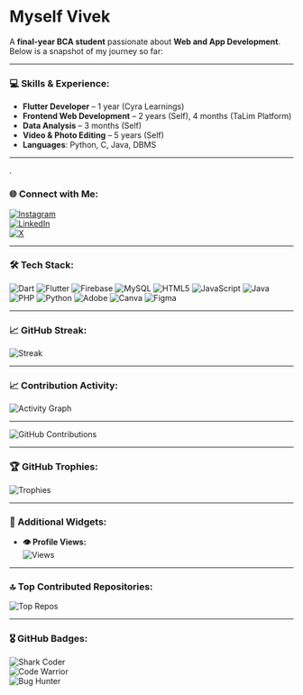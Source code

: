 # Myself Vivek

A **final-year BCA student** passionate about **Web and App Development**. Below is a snapshot of my journey so far:

---

### 💻 Skills & Experience:
- **Flutter Developer** – 1 year (Cyra Learnings)
- **Frontend Web Development** – 2 years (Self), 4 months (TaLim Platform)
- **Data Analysis** – 3 months (Self)
- **Video & Photo Editing** – 5 years (Self)
- **Languages**: Python, C, Java, DBMS

---
.

### 🌐 Connect with Me:
[![Instagram](https://img.shields.io/badge/Instagram-%23E4405F.svg?logo=Instagram&logoColor=white)](https://www.instagram.com/vivek2cold)  
[![LinkedIn](https://img.shields.io/badge/LinkedIn-%230077B5.svg?logo=linkedin&logoColor=white)](https://www.linkedin.com/in/vivek-k-b098a732a)  
[![X](https://img.shields.io/badge/X-black.svg?logo=X&logoColor=white)](https://x.com/FrlPlayer)

---

### 🛠️ Tech Stack:
![Dart](https://img.shields.io/badge/dart-%230175C2.svg?style=for-the-badge&logo=dart&logoColor=white) ![Flutter](https://img.shields.io/badge/Flutter-%2302569B.svg?style=for-the-badge&logo=Flutter&logoColor=white) ![Firebase](https://img.shields.io/badge/firebase-a08021?style=for-the-badge&logo=firebase&logoColor=ffcd34) ![MySQL](https://img.shields.io/badge/mysql-4479A1.svg?style=for-the-badge&logo=mysql&logoColor=white) ![HTML5](https://img.shields.io/badge/html5-%23E34F26.svg?style=for-the-badge&logo=html5&logoColor=white) ![JavaScript](https://img.shields.io/badge/javascript-%23323330.svg?style=for-the-badge&logo=javascript&logoColor=%23F7DF1E) ![Java](https://img.shields.io/badge/java-%23ED8B00.svg?style=for-the-badge&logo=openjdk&logoColor=white) ![PHP](https://img.shields.io/badge/php-%23777BB4.svg?style=for-the-badge&logo=php&logoColor=white) ![Python](https://img.shields.io/badge/python-3670A0?style=for-the-badge&logo=python&logoColor=ffdd54) ![Adobe](https://img.shields.io/badge/adobe-%23FF0000.svg?style=for-the-badge&logo=adobe&logoColor=white) ![Canva](https://img.shields.io/badge/Canva-%2300C4CC.svg?style=for-the-badge&logo=Canva&logoColor=white) ![Figma](https://img.shields.io/badge/figma-%23F24E1E.svg?style=for-the-badge&logo=figma&logoColor=white)

---

### 📈 GitHub Streak:
![Streak](https://streak-stats.demolab.com/?user=Vivek-k001&theme=dark&hide_border=true)

---

### 📈 Contribution Activity:
![Activity Graph](https://github-readme-activity-graph.vercel.app/graph?username=Vivek-k001&theme=react-dark)

---

![GitHub Contributions](https://ghchart.rshah.org/Vivek-k001?theme=dark)

---

### 🏆 GitHub Trophies:
![Trophies](https://github-profile-trophy.vercel.app/?username=Vivek-k001&theme=radical&no-frame=false&no-bg=false&margin-w=4)

---

### 🎯 Additional Widgets:
- **👁 Profile Views:**  
  ![Views](https://komarev.com/ghpvc/?username=Vivek-k001&color=blue)

---

### 🔝 Top Contributed Repositories:
![Top Repos](https://github-contributor-stats.vercel.app/api?username=Vivek-k001&limit=5&theme=dark&combine_all_yearly_contributions=true)

---

### 🎖 GitHub Badges:
![Shark Coder](https://img.shields.io/badge/Shark%20Coder-%23007FFF.svg?style=for-the-badge&logo=shark&logoColor=white)  
![Code Warrior](https://img.shields.io/badge/Code%20Warrior-%23FFD700.svg?style=for-the-badge&logo=dev.to&logoColor=black)  
![Bug Hunter](https://img.shields.io/badge/Bug%20Hunter-%23FF4500.svg?style=for-the-badge&logo=github&logoColor=white)

<!-- Proudly created with GPRM ( https://gprm.itsvg.in ) -->
